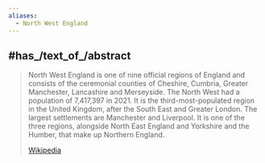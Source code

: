 ```yaml
---
aliases:
  - North West England
---
```


## #has_/text_of_/abstract 


> North West England is one of nine official regions of England and consists of the ceremonial counties of Cheshire, Cumbria, Greater Manchester, Lancashire and Merseyside. The North West had a population of 7,417,397 in 2021. It is the third-most-populated region in the United Kingdom, after the South East and Greater London. The largest settlements are Manchester and Liverpool. It is one of the three regions, alongside North East England and Yorkshire and the Humber, that make up Northern England.
>
> [Wikipedia](https://en.wikipedia.org/wiki/North%20West%20England)

